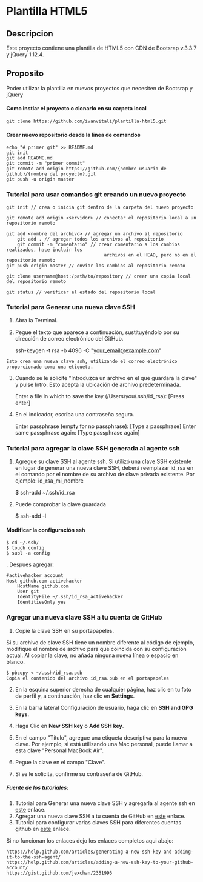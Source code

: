 # Plantilla HTML5

## Descripcion

Este proyecto contiene una plantilla de HTML5 con CDN de Bootsrap v.3.3.7 y jQuery 1.12.4.

## Proposito

Poder utilizar la plantilla en nuevos proyectos que necesiten de Bootsrap y jQuery

#### Como instlar el proyecto o clonarlo en su carpeta local
    
    git clone https://github.com/ivanvitali/plantilla-html5.git
    
#### Crear nuevo repositorio desde la linea de comandos

    echo "# primer git" >> README.md
    git init
    git add README.md
    git commit -m "primer commit"
    git remote add origin https://github.com/{nombre usuario de github}/{nombre del proyecto}.git
    git push -u origin master
    
### Tutorial para usar comandos git creando un nuevo proyecto
    
    git init // crea o inicia git dentro de la carpeta del nuevo proyecto

    git remote add origin <servidor> // conectar el repositorio local a un repositorio remoto

    git add <nombre del archivo> // agregar un archivo al repositorio
        git add . // agregar todos los archivos al repositorio
        git commit -m "comentario" // crear comentario a los cambios realizados, hace incluir los
                                        archivos en el HEAD, pero no en el repositorio remoto
    git push origin master // enviar los cambios al repositorio remoto

    git clone username@host:/path/to/repository // crear una copia local del repositorio remoto

    git status // verificar el estado del repositorio local


### Tutorial para Generar una nueva clave SSH
    
   1. Abra la Terminal.

   2. Pegue el texto que aparece a continuación, sustituyéndolo por su dirección de 
        correo electrónico del GitHub.

        ssh-keygen -t rsa -b 4096 -C "your_email@example.com"


    Esto crea una nueva clave ssh, utilizando el correo electrónico proporcionado como una etiqueta.
    
   3. Cuando se le solicite "Introduzca un archivo en el que guardara la clave" y pulse Intro. Esto acepta la ubicación de archivo predeterminada.
        
        Enter a file in which to save the key (/Users/you/.ssh/id_rsa): [Press enter]
        
   4. En el indicador, escriba una contraseña segura.
   
        Enter passphrase (empty for no passphrase): [Type a passphrase]
        Enter same passphrase again: [Type passphrase again]

### Tutorial para agregar la clave SSH generada al agente ssh
   1. Agregue su clave SSH al agente ssh. Si utilizó una clave SSH existente en lugar de generar una nueva clave SSH, deberá reemplazar id_rsa en el comando por el nombre de su archivo de clave privada existente. Por ejemplo: id_rsa_mi_nombre
        
        $ ssh-add ~/.ssh/id_rsa
        
   2. Puede comprobar la clave guardada
    
        $ ssh-add -l

#### Modificar la configuración ssh
    
    $ cd ~/.ssh/
    $ touch config
    $ subl -a config
    
   . Despues agregar:
   
    #activehacker account
    Host github.com-activehacker
        HostName github.com
        User git
        IdentityFile ~/.ssh/id_rsa_activehacker
        IdentitiesOnly yes


### Agregar una nueva clave SSH a tu cuenta de GitHub

   1. Copie la clave SSH en su portapapeles.
   
   Si su archivo de clave SSH tiene un nombre diferente al código de ejemplo, modifique el nombre de archivo para que coincida con su configuración actual. Al copiar la clave, no añada ninguna nueva línea o espacio en blanco.
   
    $ pbcopy < ~/.ssh/id_rsa.pub
    Copia el contenido del archivo id_rsa.pub en el portapapeles
    
   2. En la esquina superior derecha de cualquier página, haz clic en tu foto de perfil y, a continuación, haz clic en **Settings**.

   3. En la barra lateral Configuración de usuario, haga clic en **SSH and GPG keys**.
   
   4. Haga Clic en **New SSH key** o **Add SSH key**.
   
   5. En el campo "Título", agregue una etiqueta descriptiva para la nueva clave. Por ejemplo, si está utilizando una Mac personal, puede llamar a esta clave "Personal MacBook Air".
   
   6. Pegue la clave en el campo "Clave".
   
   7. Si se le solicita, confirme su contraseña de GitHub.
   
   
##### Fuente de los tutoriales:
   
   1. Tutorial para Generar una nueva clave SSH y agregarla al agente ssh en [este](https://help.github.com/articles/generating-a-new-ssh-key-and-adding-it-to-the-ssh-agent/) enlace.
   2. Agregar una nueva clave SSH a tu cuenta de GitHub en [este](https://help.github.com/articles/adding-a-new-ssh-key-to-your-github-account/) enlace.
   3. Tutorial para configurar varias claves SSH para diferentes cuentas github en [este](https://gist.github.com/jexchan/2351996) enlace.

   Si no funcionan los enlaces dejo los enlaces completos aqui abajo:

    https://help.github.com/articles/generating-a-new-ssh-key-and-adding-it-to-the-ssh-agent/
    https://help.github.com/articles/adding-a-new-ssh-key-to-your-github-account/
    https://gist.github.com/jexchan/2351996